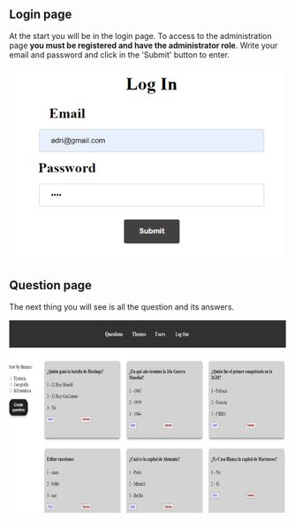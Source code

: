 ## Login page

At the start you will be in the login page. To access to the administration page **you must be registered and have the administrator role**. Write your email and password
and click in the 'Submit' button to enter.

<img src="/documentation/Images/login.PNG" width="500" height="350">

## Question page

The next thing you will see is all the question and its answers. 

<img src="/documentation/Images/QuestionPage.PNG" width="700" height="350">

